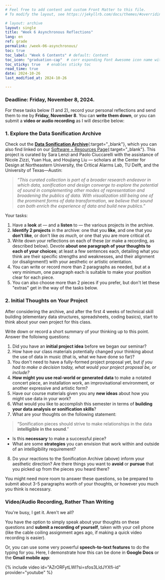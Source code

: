 ```yaml
---
# Feel free to add content and custom Front Matter to this file.
# To modify the layout, see https://jekyllrb.com/docs/themes/#overriding-theme-defaults

# layout: archive   
layout: single   
title: "Week 6 Asynchronous Reflections"   
lang: en   
ref: grade  
permalink: /week-06-asynchronous/   
toc: true  
toc_label: "Week 6 Contents" # default: Content
toc_icon: "graduation-cap"  # corr esponding Font Awesome icon name without the "fa" prefix
toc_sticky: true   # enables sticky toc  
read_time: true  
date: 2024-10-26    
last_modified_at: 2024-10-26  

---
```


<!-- ## Week 6 Asyncronous Assignments  -->
### Deadline: Friday, November 8, 2024.   

For these tasks below (1 and 2), record your personal reflections and send them to me by **Friday, November 8**. You can **write them down**, or you can submit a **video or audio recording** as I will describe below:  

### 1. Explore the Data Sonification Archive          

Check out the [**Data Sonification Archive**](https://sonification.design/){:target="_blank"}, which you can also find linked on our [Software + Resources Page](https://einbahnstrasse.github.io/MHL-Data-Sonification/resources/#data-sonification-archive){:target="_blank"}. This project is curated by Sara Lenzi and Paolo Ciuccarelli with the assistance of Nicole Zizzi, Yuan Hua, and Houjiang Liu — scholars at the Center for Design at Northeastern University, the Critical Alarms Lab, TU Delft, and the University of Texas—Austin: 

> *“This curated collection is part of a broader research endeavor in which data, sonification and design converge to explore the potential of sound in complementing other modes of representation and broadening the publics of data. With visualization still being one of the prominent forms of data transformation, we believe that sound can both enrich the experience of data and build new publics.”*  

Your tasks: 

1. Have a **look** at — and a **listen** to — the various projects in the archive. 
2. **Identify 2 projects** in the archive: one that you **like**, and one that you **don't like**, or don't like _as much_, or one that you are more critical of. 
3. Write down your reflections on each of these (or make a recording, as described below). Devote **about one paragraph of your thoughts to each of your choices**; at least a few sentences each, detailing what you think are their specific strengths and weaknesses, and their alignment (or disalignment!) with your aesthetic or artistic orientation. 
4. You can write or record more than 2 paragraphs as needed, but at a very minimum, one paragraph each is suitable to make your position clear for each piece. 
5. You can also choose more than 2 pieces if you prefer, but don't let these "extras" get in the way of the tasks below.  

### 2. Initial Thoughts on Your Project            

After considering the archive, and after the first 4 weeks of technical skill building (elementary data structures, spreadsheets, coding basics), start to think about your own project for this class. 

Write down or record a short summary of your thinking up to this point. Answer the folloiwng questions:   

1. Did you have an **initial project idea** before we began our seminar?  
2. How have our class materials potentially changed your thinking about the use of data in music (that is, what we have done so far)?  
3. You don't need to have a fully-formed project proposal yet, but _if you had to make a decision today, what would your project proposal be, or include?_ 
4. **How might you use real-world or generated data** to make a notated concert piece, an installation work, an improvisational environment, or another expressive and artistic form?  
5. Have our course materials given you any **new ideas** about how you might use data in your work?   
6. What would you like to accomplish this semester in terms of **building your data analysis or sonification skills**?  
7. What are your thoughts on the following statement:

> “Sonification pieces should strive to make relationships in the data **intelligible in the sound**.”   

- Is this **necessary** to make a successful piece?
- What are some **strategies** you can envision that work within and outside of an intelligibility requirement?   

8. Do your reactions to the Sonification Archive (above) inform your aesthetic direction? Are there things you want to **avoid** or **pursue** that you picked up from the pieces you heard there?     

You might need more room to answer these questions, so be prepared to submit about 3-5 paragraphs worth of your thoughts, or however you much you think is necessary.   
   
### Video/Audio Recording, Rather Than Writing  

You're busy, I get it. Aren't we all?  

You have the option to simply speak about your thoughts on these questions and **submit a recording of yourself**, taken with your cell phone (like the cable coiling assignment ages ago, if making a quick video recording is easier). 

Or, you can use some very powerful **speech-to-text features** to do the typing for you. Here, I demonstrate how this can be done in **Google Docs** or the **Gmail mobile app**:   

<!-- https://youtu.be/AZrORFytLWI?si=sfos3LldJYXfi-id -->
{% include video id="AZrORFytLWI?si=sfos3LldJYXfi-id" provider="youtube" %}    


